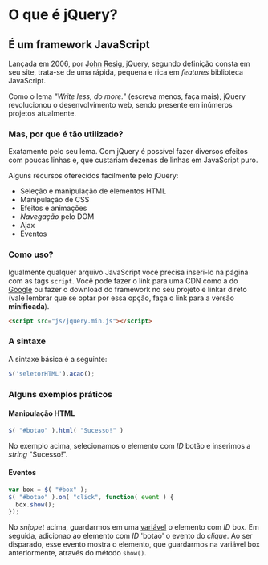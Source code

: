 # O que é jQuery?

## É um framework JavaScript

Lançada em 2006, por [John Resig](https://twitter.com/jeresig), jQuery, segundo definição consta em seu site, trata-se de uma rápida, pequena e rica em *features* biblioteca JavaScript.

Como o lema *"Write less, do more."* (escreva menos, faça mais), jQuery revolucionou o desenvolvimento web, sendo presente em inúmeros projetos atualmente.

### Mas, por que é tão utilizado?

Exatamente pelo seu lema. Com jQuery é possível fazer diversos efeitos com poucas linhas e, que custariam dezenas de linhas em JavaScript puro.

Alguns recursos oferecidos facilmente pelo jQuery:

- Seleção e manipulação de elementos HTML
- Manipulação de CSS
- Efeitos e animações
- *Navegação* pelo DOM
- Ajax
- Eventos

### Como uso?

Igualmente qualquer arquivo JavaScript você precisa inseri-lo na página com as tags `script`. Você pode fazer o link para uma CDN como a do [Google](https://developers.google.com/speed/libraries/devguide?hl=pt-br#jquery) ou fazer o download do framework no seu projeto e linkar direto (vale lembrar que se optar por essa opção, faça o link para a versão **minificada**).

```html
<script src="js/jquery.min.js"></script>
```

### A sintaxe

A sintaxe básica é a seguinte:

```javascript
$('seletorHTML').acao();
```

### Alguns exemplos práticos

#### Manipulação HTML

```javascript
$( "#botao" ).html( "Sucesso!" )
```

No exemplo acima, selecionamos o elemento com *ID* botão e inserimos a *string* "Sucesso!".

#### Eventos

```javascript
var box = $( "#box" );
$( "#botao" ).on( "click", function( event ) {
  box.show();
});
```

No *snippet* acima, guardarmos em uma [variável](https://tableless.github.io/iniciantes/manual/js/variaveis.html) o elemento com *ID* box. Em seguida, adicionao ao elemento com *ID* 'botao' o evento do *clique*. Ao ser disparado, esse evento mostra o elemento, que guardarmos na variável box anteriormente, através do método `show()`.